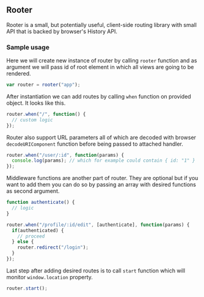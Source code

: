 ## Rooter

Rooter is a small, but potentially useful, client-side routing library with small API that is backed by browser's
History API.

### Sample usage

Here we will create new instance of router by calling `rooter` function and as
argument we will pass id of root element in which all views are going to be rendered.

```javascript
var router = rooter("app");
```

After instantiation we can add routes by calling `when` function on provided
object. It looks like this.

```javascript
router.when("/", function() {
  // custom logic
});
```

Router also support URL parameters all of which are decoded with browser
`decodeURIComponent` function before being passed to attached handler.

```javascript
router.when("/user/:id", function(params) {
  console.log(params); // which for example could contain { id: "1" } 
});
```

Middleware functions are another part of router. They are optional but if you
want to add them you can do so by passing an array with desired functions as
second argument.

```javascript
function authenticate() {
  // logic
}

router.when("/profile/:id/edit", [authenticate], function(params) {
  if(authenticated) {
    // proceed
  } else {
    router.redirect("/login");
  }
});
```

Last step after adding desired routes is to call `start` function which will
monitor `window.location` property.

```javascript
router.start();
```

